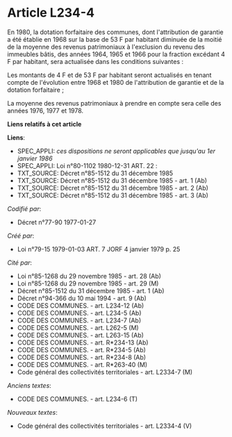 # Article L234-4

En 1980, la dotation forfaitaire des communes, dont l'attribution de garantie a été établie en 1968 sur la base de 53 F par
habitant diminuée de la moitié de la moyenne des revenus patrimoniaux à l'exclusion du revenu des immeubles bâtis, des années
1964, 1965 et 1966 pour la fraction excédant 4 F par habitant, sera actualisée dans les conditions suivantes :

Les montants de 4 F et de 53 F par habitant seront actualisés en tenant compte de l'évolution entre 1968 et 1980 de
l'attribution de garantie et de la dotation forfaitaire ;

La moyenne des revenus patrimoniaux à prendre en compte sera celle des années 1976, 1977 et 1978.

**Liens relatifs à cet article**

**Liens**:

  - SPEC_APPLI: *ces dispositions ne seront applicables que jusqu'au 1er janvier 1986*
  - SPEC_APPLI: Loi n°80-1102 1980-12-31 ART. 22 :
  - TXT_SOURCE: Décret n°85-1512 du 31 décembre 1985
  - TXT_SOURCE: Décret n°85-1512 du 31 décembre 1985 - art. 1 (Ab)
  - TXT_SOURCE: Décret n°85-1512 du 31 décembre 1985 - art. 2 (Ab)
  - TXT_SOURCE: Décret n°85-1512 du 31 décembre 1985 - art. 3 (Ab)

_Codifié par_:

  - Décret n°77-90 1977-01-27

_Créé par_:

  - Loi n°79-15 1979-01-03 ART. 7 JORF 4 janvier 1979 p. 25

_Cité par_:

  - Loi n°85-1268 du 29 novembre 1985 - art. 28 (Ab)
  - Loi n°85-1268 du 29 novembre 1985 - art. 29 (M)
  - Décret n°85-1512 du 31 décembre 1985 - art. 1 (Ab)
  - Décret n°94-366 du 10 mai 1994 - art. 9 (Ab)
  - CODE DES COMMUNES. - art. L234-12 (Ab)
  - CODE DES COMMUNES. - art. L234-5 (Ab)
  - CODE DES COMMUNES. - art. L234-7 (Ab)
  - CODE DES COMMUNES. - art. L262-5 (M)
  - CODE DES COMMUNES. - art. L263-15 (Ab)
  - CODE DES COMMUNES. - art. R*234-13 (Ab)
  - CODE DES COMMUNES. - art. R*234-5 (Ab)
  - CODE DES COMMUNES. - art. R*234-8 (Ab)
  - CODE DES COMMUNES. - art. R*263-40 (M)
  - Code général des collectivités territoriales - art. L2334-7 (M)

_Anciens textes_:

  - CODE DES COMMUNES. - art. L234-6 (T)

_Nouveaux textes_:

  - Code général des collectivités territoriales - art. L2334-4 (V)
